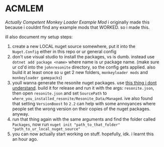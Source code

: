 # ACMLEM
<i>Actually Competent Monkey Loader Example Mod</i>
i originally made this because i couldnt find any example mods that WORKED.
so i made this.

ill also document my setup steps:
1. create a new LOCAL nuget source somewhere, put it into the `Nuget.Config` either in this repo or ur general config
2. don't use visual studio to install the packages, vs is dumb. instead use `dotnet add package <name>` where name is ur package name. (make sure ur cd'd into the `johnresonite` directory, so the config gets applied. also build it at least once so u get 2 new folders, `monkeyloader mods` and `monkeyloader gamepacks`)
3. youll wanna generate the resonite nuget packages. use [this thing i dont understand](https://github.com/MonkeyModdingTroop/ReferencePackageGenerator). build it for release and run it with the args: `resonite.json`, then open `resonite.json` and set `SourcePath` to `where_you_installed_resonite/Resonite_Data/Managed`. ive also found that setting `VersionBoost` to `2.2` can help with some annoyances where people set the wrong version on their copies of the nuget packages. anyway.
4. run that thing again with the same arguments and find the folder called `Packages`, now run `nuget init "path_to_that_folder" "path_to_ur_local_nuget_source"`
5. you can now actually start working on stuff. hopefully, idk. i learnt this an hour ago.
